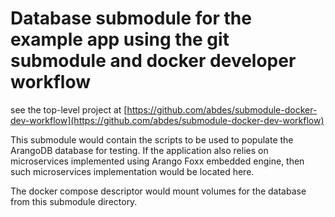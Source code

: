 # Database submodule for the example app using the git submodule and docker developer workflow

see the top-level project at [https://github.com/abdes/submodule-docker-dev-workflow](https://github.com/abdes/submodule-docker-dev-workflow)

This submodule would contain the scripts to be used to populate the ArangoDB database for testing. If the application also relies on microservices implemented using Arango Foxx embedded engine, then such microservices implementation would be located here.

The docker compose descriptor would mount volumes for the database from this submodule directory.
